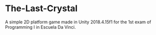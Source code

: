 # The-Last-Crystal
A simple 2D platform game made in Unity 2018.4.15f1 for the 1st exam of Programming I in Escuela Da Vinci.